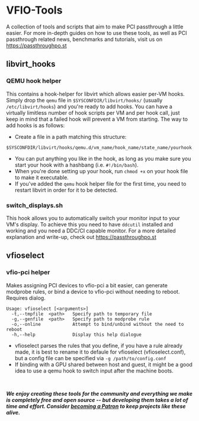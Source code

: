 # VFIO-Tools
A collection of tools and scripts that aim to make PCI passthrough a little easier.
For more in-depth guides on how to use these tools, as well as PCI passthrough related news, benchmarks and tutorials, visit us on https://passthroughpo.st

## libvirt_hooks

### QEMU hook helper
This contains a hook-helper for libvirt which allows easier per-VM hooks.
Simply drop the `qemu` file in `$SYSCONFDIR/libvirt/hooks/` (usually `/etc/libvirt/hooks`) and you're ready to add hooks.
You can have a virtually limitless number of hook scripts per VM and per hook call, just keep in mind that a failed hook will prevent a VM from starting.
The way to add hooks is as follows:
- Create a file in a path matching this structure:
```
$SYSCONFDIR/libvirt/hooks/qemu.d/vm_name/hook_name/state_name/yourhook.conf
```
- You can put anything you like in the hook, as long as you make sure you start your hook with a hashbang (i.e. `#!/bin/bash`).
- When you're done setting up your hook, run `chmod +x` on your hook file to make it executable.
- If you've added the `qemu` hook helper file for the first time, you need to restart libvirt in order for it to be detected.

### switch_displays.sh
This hook allows you to automatically switch your monitor input to your VM's display.
To achieve this you need to have `ddcutil` installed and working and you need a DDC/CI capable monitor.
For a more detailed explanation and write-up, check out https://passthroughpo.st

## vfioselect

### vfio-pci helper
Makes assigning PCI devices to vfio-pci a bit easier, can generate modprobe rules, or bind a device to vfio-pci without needing to reboot. Requires dialog.
```
Usage: vfioselect [<arguments>]
  -t,--tmpfile  <path>   Specify path to temporary file
  -g,--genfile  <path>   Specify path to modprobe rule
  -o,--online            Attempt to bind/unbind without the need to reboot
  -h,--help              Display this help dialogue
```
- vfioselect parses the rules that you define, if you have a rule already made, it is best to rename it to defaule for vfioselect (vfioselect.conf), but a config file can be specified via `-g /path/to/config.conf`
- If binding with a GPU shared between host and guest, it might be a good idea to use a qemu hook to switch input after the machine boots.

&nbsp;

***We enjoy creating these tools for the community and everything we make is completely free and open source -- but developing them takes a lot of time and effort. Consider [becoming a Patron](https://www.patreon.com/PassthroughPost) to keep projects like these alive.***

